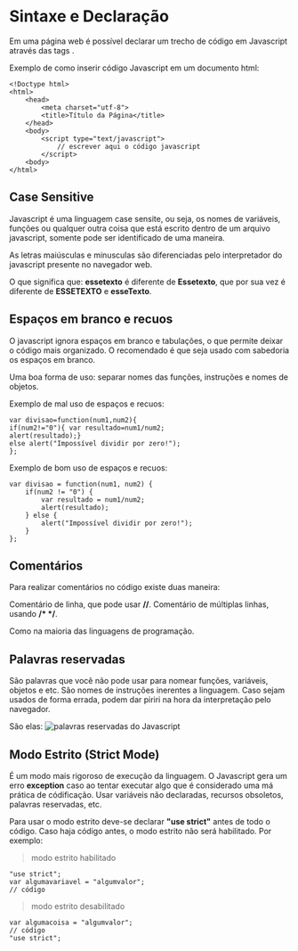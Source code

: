 # Sintaxe e Declaração

Em uma página web é possível declarar um trecho de código em Javascript através das tags <script></script>.

Exemplo de como inserir código Javascript em um documento html:
```
<!Doctype html>
<html>
    <head>
        <meta charset="utf-8">
        <title>Título da Página</title>
    </head>
    <body>
        <script type="text/javascript"> 
            // escrever aqui o código javascript
        </script>
    <body>
</html>
```

## Case Sensitive

<p>Javascript é uma linguagem case sensite, ou seja, os nomes de variáveis, funções ou qualquer outra coisa que está escrito dentro de um arquivo javascript, somente pode ser identificado de uma maneira.</p>

<p>As letras maiúsculas e minusculas são diferenciadas pelo interpretador do javascript presente no navegador web.</p>

O que significa que:
<b>essetexto</b> é diferente de <b>Essetexto</b>, que por sua vez é diferente de <b>ESSETEXTO</b> e <b>esseTexto</b>.


## Espaços em branco e recuos

O javascript ignora espaços em branco e tabulações, o que permite deixar o código mais organizado. O recomendado é que seja usado com sabedoria os espaços em branco.

Uma boa forma de uso: separar nomes das funções, instruções e nomes de objetos.

Exemplo de mal uso de espaços e recuos:
```
var divisao=function(num1,num2){
if(num2!="0"){ var resultado=num1/num2;
alert(resultado);}
else alert("Impossível dividir por zero!");
};
```

Exemplo de bom uso de espaços e recuos:
```
var divisao = function(num1, num2) {
    if(num2 != "0") {
        var resultado = num1/num2;
        alert(resultado);
    } else {
        alert("Impossível dividir por zero!");
    }
};
```

## Comentários

Para realizar comentários no código existe duas maneira:

Comentário de linha, que pode usar <b>//</b>.
Comentário de múltiplas linhas, usando <b>/* */</b>.

Como na maioria das linguagens de programação.

## Palavras reservadas

São palavras que você não pode usar para nomear funções, variáveis, objetos e etc. São nomes de instruções inerentes a linguagem. Caso sejam usados de forma errada, podem dar piriri na hora da interpretação pelo navegador.

São elas:
<img src="http://www.codewordjs.com/wp-content/uploads/2016/10/JS-Reserved-Keywords.png" alt="palavras reservadas do Javascript">

## Modo Estrito (Strict Mode)

É um modo mais rigoroso de execução da linguagem. O Javascript gera um erro <b>exception</b> caso ao tentar executar algo que é considerado uma má prática de códificação. Usar variáveis não declaradas, recursos obsoletos, palavras reservadas, etc.

Para usar o modo estrito deve-se declarar <b>"use strict"</b> antes de todo o código. Caso haja código antes, o modo estrito não será habilitado. Por exemplo:

> modo estrito habilitado
```
"use strict";
var algumavariavel = "algumvalor";
// código
```
> modo estrito desabilitado
```
var algumacoisa = "algumvalor";
// código
"use strict";
```

